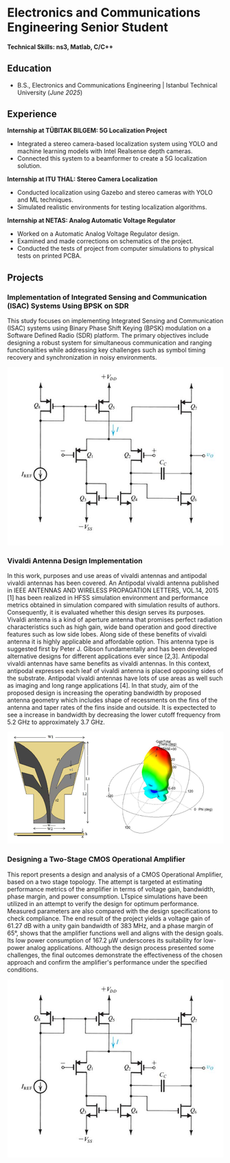 # Electronics and Communications Engineering Senior Student

#### Technical Skills: ns3, Matlab, C/C++ 

## Education			        		
- B.S., Electronics and Communications Engineering | Istanbul Technical University (_June 2025_)

## Experience
**Internship at TÜBITAK BILGEM: 5G Localization Project**
- Integrated a stereo camera-based localization system using YOLO and machine learning models with Intel Realsense depth cameras.
- Connected this system to a beamformer to create a 5G localization solution.

**Internship at ITU THAL: Stereo Camera Localization**
- Conducted localization using Gazebo and stereo cameras with YOLO and ML techniques.
- Simulated realistic environments for testing localization algorithms.

**Internship at NETAS: Analog Automatic Voltage Regulator**
- Worked on a Automatic Analog Voltage Regulator design.
- Examined and made corrections on schematics of the project.
- Conducted the tests of project from computer simulations to physical tests on printed PCBA.

## Projects
### Implementation of Integrated Sensing and Communication (ISAC) Systems Using BPSK on SDR
This study focuses on implementing Integrated Sensing and Communication (ISAC) systems using Binary Phase Shift Keying (BPSK) modulation on a Software Defined Radio (SDR) platform. The primary objectives include designing a robust system for simultaneous communication and ranging functionalities while addressing key challenges such as symbol timing recovery and synchronization in noisy environments.

![System Overview](assets/cmos_opamp.png)

### Vivaldi Antenna Design Implementation
In this work, purposes and use areas of vivaldi antennas and antipodal vivaldi antennas has 
been covered. An Antipodal vivaldi antenna published in IEEE ANTENNAS AND 
WIRELESS PROPAGATION LETTERS, VOL.14, 2015 [1] has been realized in HFSS 
simulation environment and performance metrics obtained in simulation compared with 
simulation results of authors. Consequently, it is evaluated whether this design serves its 
purposes.  
Vivaldi antenna is a kind of aperture antenna that promises perfect radiation characteristics 
such as high gain, wide band operation and good directive features such as low side lobes. 
Along side of these benefits of vivaldi antenna it is highly applicable and affordable option. 
This antenna type is suggested first by Peter J. Gibson fundamentally and has been developed 
alternative designs for different applications ever since [2,3]. Antipodal vivaldi antennas have 
same benefits as vivaldi antennas. In this context, antipodal expresses each leaf of vivaldi 
antenna is placed opposing sides of the substrate. Antipodal vivaldi antennas have lots of use 
areas as well such as imaging and long range applications [4]. In that study, aim of the 
proposed design is increasing the operating bandwidth by proposed antenna geometry which 
includes shape of recessments on the fins of the antenna and taper rates of the fins inside and 
outside. It is expectected to see a increase in bandwidth by decreasing the lower cutoff 
frequency from 5.2 GHz to approximately 3.7 GHz. 

![antenna](assets/vivaldi_project.png)

### Designing a Two-Stage CMOS Operational Amplifier 
This report presents a design and analysis of a CMOS Operational Amplifier, based on a two
stage topology. The attempt is targeted at estimating performance metrics of the amplifier in 
terms of voltage gain, bandwidth, phase margin, and power consumption. LTspice simulations 
have been utilized in an attempt to verify the design for optimum performance. Measured 
parameters are also compared with the design specifications to check compliance.
The end result of the project yields a voltage gain of 61.27 dB with a unity gain bandwidth of 383 MHz, 
and a phase margin of 65°, shows that the amplifier functions well and aligns with the design goals. Its low power consumption of 167.2 µW 
underscores its suitability for low-power analog applications. Although the design process 
presented some challenges, the final outcomes demonstrate the effectiveness of the chosen 
approach and confirm the amplifier's performance under the specified conditions. 

![System Overview](assets/cmos_opamp.png)



